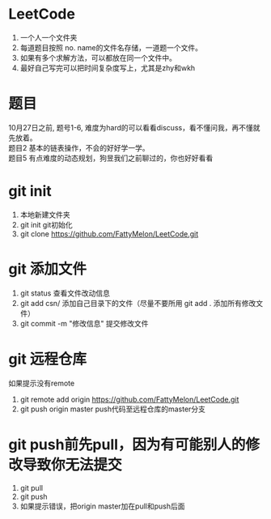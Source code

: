 # LeetCode

1. 一个人一个文件夹
2. 每道题目按照 no. name的文件名存储，一道题一个文件。
3. 如果有多个求解方法，可以都放在同一个文件中。
4. 最好自己写完可以把时间复杂度写上，尤其是zhy和wkh

# 题目
10月27日之前, 题号1-6, 难度为hard的可以看看discuss，看不懂问我，再不懂就先放着。  
题目2 基本的链表操作，不会的好好学一学。  
题目5 有点难度的动态规划，狗昱我们之前聊过的，你也好好看看  


# git init

1. 本地新建文件夹
2. git init git初始化  
3. git clone https://github.com/FattyMelon/LeetCode.git

# git 添加文件
1. git status 查看文件改动信息
2. git add csn/  添加自己目录下的文件（尽量不要所用 git add . 添加所有修改文件）  
3. git commit -m "修改信息"  提交修改文件

# git 远程仓库  

如果提示没有remote  
1. git remote add origin https://github.com/FattyMelon/LeetCode.git  
2. git push origin master push代码至远程仓库的master分支

# git push前先pull，因为有可能别人的修改导致你无法提交
1. git pull
2. git push
3. 如果提示错误，把origin master加在pull和push后面
